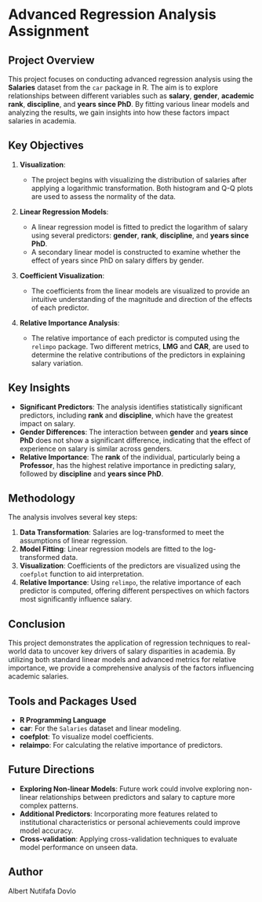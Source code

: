 # Advanced Regression Analysis Assignment

## Project Overview

This project focuses on conducting advanced regression analysis using the **Salaries** dataset from the `car` package in R. The aim is to explore relationships between different variables such as **salary**, **gender**, **academic rank**, **discipline**, and **years since PhD**. By fitting various linear models and analyzing the results, we gain insights into how these factors impact salaries in academia.

## Key Objectives

1. **Visualization**:
   - The project begins with visualizing the distribution of salaries after applying a logarithmic transformation. Both histogram and Q-Q plots are used to assess the normality of the data.

2. **Linear Regression Models**:
   - A linear regression model is fitted to predict the logarithm of salary using several predictors: **gender**, **rank**, **discipline**, and **years since PhD**.
   - A secondary linear model is constructed to examine whether the effect of years since PhD on salary differs by gender.

3. **Coefficient Visualization**:
   - The coefficients from the linear models are visualized to provide an intuitive understanding of the magnitude and direction of the effects of each predictor.

4. **Relative Importance Analysis**:
   - The relative importance of each predictor is computed using the `relimpo` package. Two different metrics, **LMG** and **CAR**, are used to determine the relative contributions of the predictors in explaining salary variation.

## Key Insights

- **Significant Predictors**: The analysis identifies statistically significant predictors, including **rank** and **discipline**, which have the greatest impact on salary.
- **Gender Differences**: The interaction between **gender** and **years since PhD** does not show a significant difference, indicating that the effect of experience on salary is similar across genders.
- **Relative Importance**: The **rank** of the individual, particularly being a **Professor**, has the highest relative importance in predicting salary, followed by **discipline** and **years since PhD**.

## Methodology

The analysis involves several key steps:
1. **Data Transformation**: Salaries are log-transformed to meet the assumptions of linear regression.
2. **Model Fitting**: Linear regression models are fitted to the log-transformed data.
3. **Visualization**: Coefficients of the predictors are visualized using the `coefplot` function to aid interpretation.
4. **Relative Importance**: Using `relimpo`, the relative importance of each predictor is computed, offering different perspectives on which factors most significantly influence salary.

## Conclusion

This project demonstrates the application of regression techniques to real-world data to uncover key drivers of salary disparities in academia. By utilizing both standard linear models and advanced metrics for relative importance, we provide a comprehensive analysis of the factors influencing academic salaries.

## Tools and Packages Used

- **R Programming Language**
- **car**: For the `Salaries` dataset and linear modeling.
- **coefplot**: To visualize model coefficients.
- **relaimpo**: For calculating the relative importance of predictors.

## Future Directions

- **Exploring Non-linear Models**: Future work could involve exploring non-linear relationships between predictors and salary to capture more complex patterns.
- **Additional Predictors**: Incorporating more features related to institutional characteristics or personal achievements could improve model accuracy.
- **Cross-validation**: Applying cross-validation techniques to evaluate model performance on unseen data.

## Author

Albert Nutifafa Dovlo
